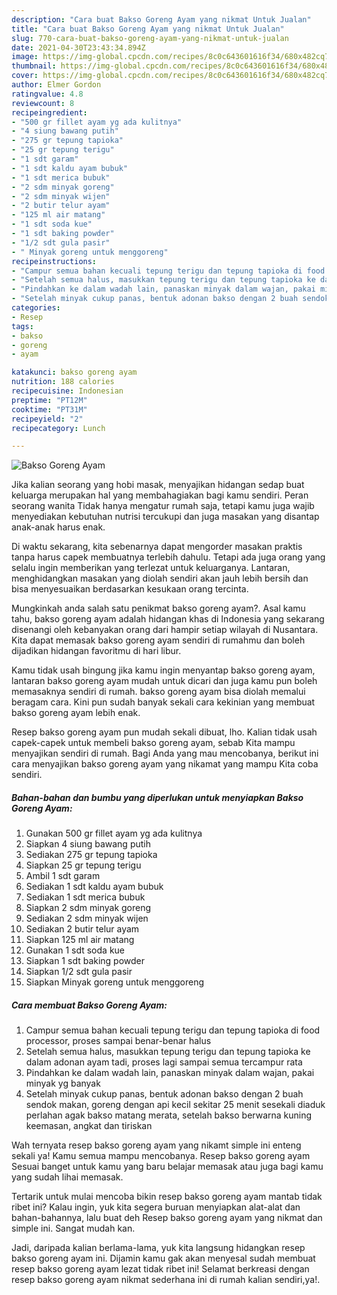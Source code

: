```yaml
---
description: "Cara buat Bakso Goreng Ayam yang nikmat Untuk Jualan"
title: "Cara buat Bakso Goreng Ayam yang nikmat Untuk Jualan"
slug: 770-cara-buat-bakso-goreng-ayam-yang-nikmat-untuk-jualan
date: 2021-04-30T23:43:34.894Z
image: https://img-global.cpcdn.com/recipes/8c0c643601616f34/680x482cq70/bakso-goreng-ayam-foto-resep-utama.jpg
thumbnail: https://img-global.cpcdn.com/recipes/8c0c643601616f34/680x482cq70/bakso-goreng-ayam-foto-resep-utama.jpg
cover: https://img-global.cpcdn.com/recipes/8c0c643601616f34/680x482cq70/bakso-goreng-ayam-foto-resep-utama.jpg
author: Elmer Gordon
ratingvalue: 4.8
reviewcount: 8
recipeingredient:
- "500 gr fillet ayam yg ada kulitnya"
- "4 siung bawang putih"
- "275 gr tepung tapioka"
- "25 gr tepung terigu"
- "1 sdt garam"
- "1 sdt kaldu ayam bubuk"
- "1 sdt merica bubuk"
- "2 sdm minyak goreng"
- "2 sdm minyak wijen"
- "2 butir telur ayam"
- "125 ml air matang"
- "1 sdt soda kue"
- "1 sdt baking powder"
- "1/2 sdt gula pasir"
- " Minyak goreng untuk menggoreng"
recipeinstructions:
- "Campur semua bahan kecuali tepung terigu dan tepung tapioka di food processor, proses sampai benar-benar halus"
- "Setelah semua halus, masukkan tepung terigu dan tepung tapioka ke dalam adonan ayam tadi, proses lagi sampai semua tercampur rata"
- "Pindahkan ke dalam wadah lain, panaskan minyak dalam wajan, pakai minyak yg banyak"
- "Setelah minyak cukup panas, bentuk adonan bakso dengan 2 buah sendok makan, goreng dengan api kecil sekitar 25 menit sesekali diaduk perlahan agak bakso matang merata, setelah bakso berwarna kuning keemasan, angkat dan tiriskan"
categories:
- Resep
tags:
- bakso
- goreng
- ayam

katakunci: bakso goreng ayam 
nutrition: 188 calories
recipecuisine: Indonesian
preptime: "PT12M"
cooktime: "PT31M"
recipeyield: "2"
recipecategory: Lunch

---
```



![Bakso Goreng Ayam](https://img-global.cpcdn.com/recipes/8c0c643601616f34/680x482cq70/bakso-goreng-ayam-foto-resep-utama.jpg)

Jika kalian seorang yang hobi masak, menyajikan hidangan sedap buat keluarga merupakan hal yang membahagiakan bagi kamu sendiri. Peran seorang  wanita Tidak hanya mengatur rumah saja, tetapi kamu juga wajib menyediakan kebutuhan nutrisi tercukupi dan juga masakan yang disantap anak-anak harus enak.

Di waktu  sekarang, kita sebenarnya dapat mengorder masakan praktis tanpa harus capek membuatnya terlebih dahulu. Tetapi ada juga orang yang selalu ingin memberikan yang terlezat untuk keluarganya. Lantaran, menghidangkan masakan yang diolah sendiri akan jauh lebih bersih dan bisa menyesuaikan berdasarkan kesukaan orang tercinta. 



Mungkinkah anda salah satu penikmat bakso goreng ayam?. Asal kamu tahu, bakso goreng ayam adalah hidangan khas di Indonesia yang sekarang disenangi oleh kebanyakan orang dari hampir setiap wilayah di Nusantara. Kita dapat memasak bakso goreng ayam sendiri di rumahmu dan boleh dijadikan hidangan favoritmu di hari libur.

Kamu tidak usah bingung jika kamu ingin menyantap bakso goreng ayam, lantaran bakso goreng ayam mudah untuk dicari dan juga kamu pun boleh memasaknya sendiri di rumah. bakso goreng ayam bisa diolah memalui beragam cara. Kini pun sudah banyak sekali cara kekinian yang membuat bakso goreng ayam lebih enak.

Resep bakso goreng ayam pun mudah sekali dibuat, lho. Kalian tidak usah capek-capek untuk membeli bakso goreng ayam, sebab Kita mampu menyajikan sendiri di rumah. Bagi Anda yang mau mencobanya, berikut ini cara menyajikan bakso goreng ayam yang nikamat yang mampu Kita coba sendiri.

<!--inarticleads1-->

##### Bahan-bahan dan bumbu yang diperlukan untuk menyiapkan Bakso Goreng Ayam:

1. Gunakan 500 gr fillet ayam yg ada kulitnya
1. Siapkan 4 siung bawang putih
1. Sediakan 275 gr tepung tapioka
1. Siapkan 25 gr tepung terigu
1. Ambil 1 sdt garam
1. Sediakan 1 sdt kaldu ayam bubuk
1. Sediakan 1 sdt merica bubuk
1. Siapkan 2 sdm minyak goreng
1. Sediakan 2 sdm minyak wijen
1. Sediakan 2 butir telur ayam
1. Siapkan 125 ml air matang
1. Gunakan 1 sdt soda kue
1. Siapkan 1 sdt baking powder
1. Siapkan 1/2 sdt gula pasir
1. Siapkan  Minyak goreng untuk menggoreng




<!--inarticleads2-->

##### Cara membuat Bakso Goreng Ayam:

1. Campur semua bahan kecuali tepung terigu dan tepung tapioka di food processor, proses sampai benar-benar halus
1. Setelah semua halus, masukkan tepung terigu dan tepung tapioka ke dalam adonan ayam tadi, proses lagi sampai semua tercampur rata
1. Pindahkan ke dalam wadah lain, panaskan minyak dalam wajan, pakai minyak yg banyak
1. Setelah minyak cukup panas, bentuk adonan bakso dengan 2 buah sendok makan, goreng dengan api kecil sekitar 25 menit sesekali diaduk perlahan agak bakso matang merata, setelah bakso berwarna kuning keemasan, angkat dan tiriskan




Wah ternyata resep bakso goreng ayam yang nikamt simple ini enteng sekali ya! Kamu semua mampu mencobanya. Resep bakso goreng ayam Sesuai banget untuk kamu yang baru belajar memasak atau juga bagi kamu yang sudah lihai memasak.

Tertarik untuk mulai mencoba bikin resep bakso goreng ayam mantab tidak ribet ini? Kalau ingin, yuk kita segera buruan menyiapkan alat-alat dan bahan-bahannya, lalu buat deh Resep bakso goreng ayam yang nikmat dan simple ini. Sangat mudah kan. 

Jadi, daripada kalian berlama-lama, yuk kita langsung hidangkan resep bakso goreng ayam ini. Dijamin kamu gak akan menyesal sudah membuat resep bakso goreng ayam lezat tidak ribet ini! Selamat berkreasi dengan resep bakso goreng ayam nikmat sederhana ini di rumah kalian sendiri,ya!.

